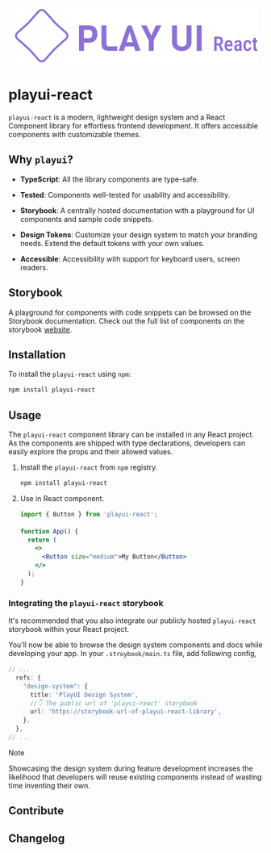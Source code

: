 <!-- [![PlayUI React](./public/playui_full_logo.svg)](https://example.com/ "PlayUI Logo") -->

<p align="center"><a href="https://example.com" target="_blank"><img src="./public/playui_full_logo.svg" alt="PlayUI Logo"></a></p>

# playui-react
`playui-react` is a modern, lightweight design system and a React Component library for effortless frontend development. It offers accessible components with customizable themes.

## Why `playui`?
- **TypeScript**: All the library components are type-safe.

- **Tested**: Components well-tested for usability and accessibility.

- **Storybook**: A centrally hosted documentation with a playground for UI components and sample code snippets.

- **Design Tokens**: Customize your design system to match your branding needs. Extend the default tokens with your own values.

- **Accessible**: Accessibility with support for keyboard users, screen readers.

## Storybook
A playground for components with code snippets can be browsed on the Storybook documentation. Check out the full list of components on the storybook [website](http://localhost:6006/?path=/docs).


## Installation

To install the `playui-react` using `npm`:
```sh
npm install playui-react
```

## Usage

The `playui-react` component library can be installed in any React project. As the components are shipped with type declarations, developers can easily explore the props and their allowed values.

1. Install the `playui-react` from `npm` registry.
    ```sh
    npm install playui-react
    ```
2. Use in React component.
    ```jsx
    import { Button } from 'playui-react';
    
    function App() {
      return (
        <>
          <Button size="medium">My Button</Button>
        </>
      );
    }
    ```

### Integrating the `playui-react` storybook

It's recommended that you also integrate our publicly hosted `playui-react` storybook within your React project.

You’ll now be able to browse the design system components and docs while developing your app. In your `.stroybook/main.ts` file, add following config,

```ts
// ...
  refs: {
    "design-system": {
      title: 'PlayUI Design System',
      //👇 The public url of 'playui-react' storybook
      url: 'https://storybook-url-of-playui-react-library',
    },
  },
// ...
```

> [!NOTE]
> Showcasing the design system during feature development increases the likelihood that developers will reuse existing components instead of wasting time inventing their own.

## Contribute

## Changelog